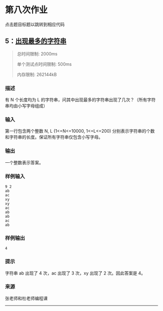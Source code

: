 # 第八次作业

点击题目标题以跳转到相应代码

## 5：[出现最多的字符串](https://github.com/SailorWontSink/PKUIntro2ComputationC_dxf21autumn/blob/main/hw8/5.py)

> 总时间限制: 2000ms
>
> 单个测试点时间限制: 500ms
>
> 内存限制: 262144kB

### 描述

有 N 个长度均为 L 的字符串，问其中出现最多的字符串出现了几次？（所有字符串均由小写字母组成）

### 输入

第一行包含两个整数 N, L (1<=N<=10000, 1<=L<=200) 分别表示字符串的个数和字符串的长度。保证所有字符串仅包含小写字母。

### 输出

一个整数表示答案。

### 样例输入

```
9 2
ab
ac
xy
xy
ac
ab
ab
ac
ab
```

### 样例输出

```
4
```

### 提示

字符串 ab 出现了 4 次，ac 出现了 3 次，xy 出现了 2 次。因此答案是 4。

### 来源

张老师和杜老师编程课

---
